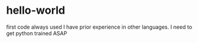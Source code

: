 # hello-world
first code always used
I have prior experience in other languages. 
I need to get python trained ASAP
